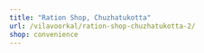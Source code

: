 ```yaml
---
title: "Ration Shop, Chuzhatukotta"
url: /vilavoorkal/ration-shop-chuzhatukotta-2/
shop: convenience
---
```

